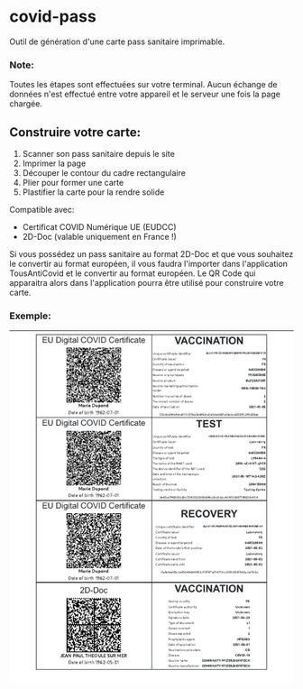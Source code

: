 # covid-pass

Outil de génération d'une carte pass sanitaire imprimable.

### Note:  
Toutes les étapes sont effectuées sur votre terminal. Aucun échange de données n'est effectué entre votre appareil et le serveur une fois la page chargée.

## Construire votre carte:
1. Scanner son pass sanitaire depuis le site
1. Imprimer la page
1. Découper le contour du cadre rectangulaire
1. Plier pour former une carte
1. Plastifier la carte pour la rendre solide

Compatible avec:
* Certificat COVID Numérique UE (EUDCC)
* 2D-Doc (valable uniquement en France !)

Si vous possédez un pass sanitaire au format 2D-Doc et que vous souhaitez le convertir au format européen, il vous faudra l'importer dans l'application TousAntiCovid et le convertir au format européen. Le QR Code qui apparaitra alors dans l'application pourra être utilisé pour construire votre carte.

### Exemple:
![](doc/specimens.png)
